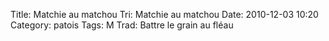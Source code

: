 Title: Matchie au matchou
Tri: Matchie au matchou
Date: 2010-12-03 10:20
Category: patois
Tags: M
Trad: Battre le grain au fléau
